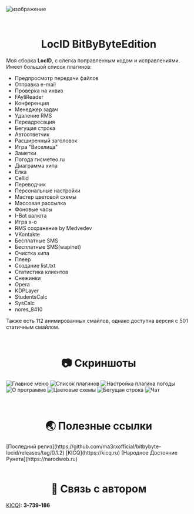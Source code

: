 ![изображение](https://github.com/ma3rxofficial/bitbybyte-locid/assets/118477698/6d3df70b-0358-41da-92aa-1f019f71c0e7)<div id="contacts" align="center">
    <br/>
    <h1>LocID BitByByteEdition</h1>
</div>

Моя сборка **LocID**, с слегка поправленным кодом и исправлениями. Имеет большой список плагинов:

- Предпросмотр передачи файлов
- Отправка e-mail
- Проверка на инвиз
- FAyliReader
- Конференция
- Менеджер задач
- Удаление RMS
- Переадресация
- Бегущая строка
- Автоответчик
- Расширенный заголовок
- Игра "Виселица"
- Заметки
- Погода гисметео.ru
- Диаграмма хипа
- Ёлка
- CellId
- Переводчик
- Персональные настройки
- Мастер цветовой схемы
- Массовая рассылка
- Фоновые часы
- I-Bot валюта
- Игра x-о
- RMS сохранение by Medvedev
- VKontakte
- Бесплатные SMS
- Бесплатные SMS(wapinet)
- Очистка хипа
- Плеер
- Создание list.txt
- Статистика клиентов
- Снежинки
- Opera
- KDPLayer
- StudentsCalc
- SysCalc
- nores_8410

Также есть 112 анимированных смайлов, однако доступна версия с 501 статичным смайлом.

<div id="contacts" align="center">
    <br/>
    <h1>📷 Скриншоты</h1>
</div>

![Главное меню](./screenshots/image.png)
![Список плагинов](./screenshots/image2.png)
![Настройка плагина погоды](./screenshots/image3.png)
![О программе](./screenshots/image4.png)
![Цветовые схемы](./screenshots/image5.png)
![Бегущая строка](./screenshots/image6.png)
![Чат](./screenshots/image7.png)

<div id="contacts" align="center">
    <br/>
    <h1>🌏 Полезные ссылки</h1>
</div>
[Последний релиз](https://github.com/ma3rxofficial/bitbybyte-locid/releases/tag/0.1.2)
[KICQ](https://kicq.ru)
[Народное Достояние Рунета](https://narodweb.ru)

<div id="contacts" align="center">
    <br/>
    <h1>📩 Связь с автором</h1>
</div>

[KICQ](https://kicq.ru)]: **3-739-186**
